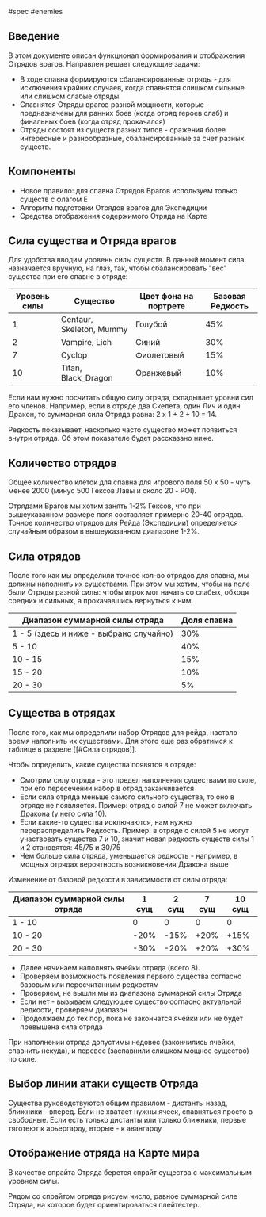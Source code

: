 #spec #enemies 

## Введение

В этом документе описан функционал формирования и отображения Отрядов врагов. Направлен решает следующие задачи:
- В ходе спавна формируются сбалансированные отряды - для исключения крайних случаев, когда спавнятся слишком сильные или слишком слабые отряды.
- Спавнятся Отряды врагов разной мощности, которые предназначены для ранних боев (когда отряд героев слаб) и финальных боев (когда отряд прокачался) 
- Отряды состоят из существ разных типов - сражения более интересные и разнообразные, сбалансированные за счет разных существ.


## Компоненты

- Новое правило: для спавна Отрядов Врагов используем только существ с флагом E
- Алгоритм подготовки Отрядов врагов для Экспедиции
- Средства отображения содержимого Отряда на Карте


## Сила существа и Отряда врагов

Для удобства вводим уровень силы существ. В данный момент сила назначается вручную, на глаз, так, чтобы сбалансировать "вес" существа при его спавне в отряде:

Уровень силы |Существо | Цвет фона на портрете | Базовая Редкость
---- | ------ |  ----- | ---
1| Centaur, Skeleton, Mummy | Голубой | 45%
2| Vampire, Lich| Синий | 30%
7| Cyclop| Фиолетовый | 15%
10| Titan, Black_Dragon | Оранжевый | 10%

Если нам нужно посчитать общую силу отряда, складывает уровни сил его членов. Например, если в отряде два Скелета, один Лич и один Дракон, то суммарная сила Отряда равна: 2 х 1 + 2 + 10 = 14.

Редкость показывает, насколько часто существо может появиться внутри отряда. Об этом показателе будет рассказано ниже.


## Количество отрядов

Общее количество клеток для спавна для игрового поля 50 x 50 - чуть менее 2000 (минус 500 Гексов Лавы и около 20 - POI).

Отрядами Врагов мы хотим занять 1-2% Гексов, что при вышеуказанном размере поля составляет примерно 20-40 отрядов. Точное количество отрядов для Рейда (Экспедиции) определяется случайным образом в вышеуказанном диапазоне 1-2%.


## Сила отрядов

После того как мы определили точное кол-во отрядов для спавна, мы должны наполнить их существами. При этом мы хотим, чтобы на поле были Отряды разной силы: чтобы игрок мог начать со слабых, обходя средних и сильных, а прокачавшись вернуться к ним.

Диапазон суммарной силы отряда | Доля спавна 
--- | ---
1 - 5 (здесь и ниже - выбрано случайно) | 30%
5 - 10 | 40%
10 - 15 | 15%
15 - 20 | 10%
20 - 30 | 5%


## Существа в отрядах

После того, как мы определили набор Отрядов для рейда, настало время наполнить их существами. Для этого еще раз обратимся к таблице в разделе [[#Сила отрядов]].

Чтобы определить, какие существа появятся в отряде:

- Смотрим силу отряда - это предел наполнения существами по силе, при его пересечении набор в отряд заканчивается
- Если сила отряда меньше самого сильного существа, то оно в отряде не появляется. Пример: отряд с силой 7 не может включать Дракона (у него сила 10). 
- Если какие-то существа исключаются, нам нужно перераспределить Редкость. Пример: в отряде с силой 5 не могут участвовать существа 7 и 10, значит новая редкость существ силы 1 и 2 становятся: 45/75 и 30/75
- Чем больше сила отряда, уменьшается редкость - например, в мощных отрядах вероятность возникновения Дракона выше

Изменение от базовой редкости в зависимости от силы отряда:

Диапазон суммарной силы отряда  | 1 сущ | 2 сущ | 7 сущ | 10 сущ 
--- | --- | --- | --- | ---
1 - 10  | 0 | 0 | 0 | 0
10 - 20 | -20% | -15%| +20%| +15%
20 - 30 | -30% | -20% | +20%| +30%

- Далее начинаем наполнять ячейки отряда (всего 8).
- Проверяем возможность появления первого существа согласно базовым или пересчитанным редкостям
- Проверяем, не вышли мы из диапазона суммарной силы Отряда
- Если нет - вызываем следующее существо согласно актуальной редкости, проверяем диапазон
- Продолжаем до тех пор, пока не закончатся ячейки или не будет превышена сила отряда

При наполнении отряда допустимы недовес (закончились ячейки, спавнить некуда), и перевес (заспавнили слишком мощное существо) по силе. 

## Выбор линии атаки существ Отряда

Существа руководствуются общим правилом - дистанты назад, ближники - вперед. Если не хватает нужны ячеек, спавняться просто в свободные. Если есть только дистанты или только ближники, первые тяготеют к арьергарду, вторые - к авангарду

## Отображение отряда на Карте мира

В качестве спрайта Отряда берется спрайт существа с максимальным уровнем силы.

Рядом со спрайтом отряда рисуем число, равное суммарной силе Отряда, на которое будет ориентироваться  плейтестер.